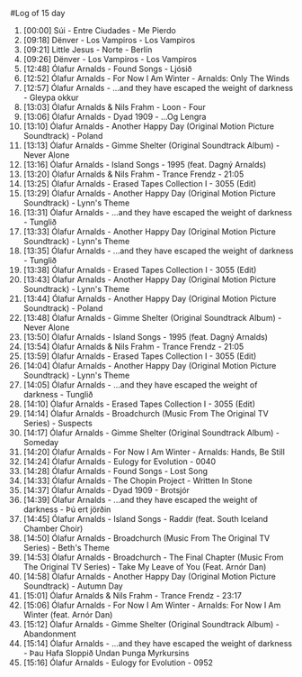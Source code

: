 #Log of 15 day

1. [00:00] Súi - Entre Ciudades - Me Pierdo
1. [09:18] Dënver - Los Vampiros - Los Vampiros
1. [09:21] Little Jesus - Norte - Berlín
1. [09:26] Dënver - Los Vampiros - Los Vampiros
1. [12:48] Ólafur Arnalds - Found Songs - Ljósið
1. [12:52] Ólafur Arnalds - For Now I Am Winter - Arnalds: Only The Winds
1. [12:57] Ólafur Arnalds - ...and they have escaped the weight of darkness - Gleypa okkur
1. [13:03] Ólafur Arnalds & Nils Frahm - Loon - Four
1. [13:06] Ólafur Arnalds - Dyad 1909 - ...Og Lengra
1. [13:10] Ólafur Arnalds - Another Happy Day (Original Motion Picture Soundtrack) - Poland
1. [13:13] Ólafur Arnalds - Gimme Shelter (Original Soundtrack Album) - Never Alone
1. [13:16] Ólafur Arnalds - Island Songs - 1995 (feat. Dagný Arnalds)
1. [13:20] Ólafur Arnalds & Nils Frahm - Trance Frendz - 21:05
1. [13:25] Ólafur Arnalds - Erased Tapes Collection I - 3055 (Edit)
1. [13:29] Ólafur Arnalds - Another Happy Day (Original Motion Picture Soundtrack) - Lynn's Theme
1. [13:31] Ólafur Arnalds - ...and they have escaped the weight of darkness - Tunglið
1. [13:33] Ólafur Arnalds - Another Happy Day (Original Motion Picture Soundtrack) - Lynn's Theme
1. [13:35] Ólafur Arnalds - ...and they have escaped the weight of darkness - Tunglið
1. [13:38] Ólafur Arnalds - Erased Tapes Collection I - 3055 (Edit)
1. [13:43] Ólafur Arnalds - Another Happy Day (Original Motion Picture Soundtrack) - Lynn's Theme
1. [13:44] Ólafur Arnalds - Another Happy Day (Original Motion Picture Soundtrack) - Poland
1. [13:48] Ólafur Arnalds - Gimme Shelter (Original Soundtrack Album) - Never Alone
1. [13:50] Ólafur Arnalds - Island Songs - 1995 (feat. Dagný Arnalds)
1. [13:54] Ólafur Arnalds & Nils Frahm - Trance Frendz - 21:05
1. [13:59] Ólafur Arnalds - Erased Tapes Collection I - 3055 (Edit)
1. [14:04] Ólafur Arnalds - Another Happy Day (Original Motion Picture Soundtrack) - Lynn's Theme
1. [14:05] Ólafur Arnalds - ...and they have escaped the weight of darkness - Tunglið
1. [14:10] Ólafur Arnalds - Erased Tapes Collection I - 3055 (Edit)
1. [14:14] Ólafur Arnalds - Broadchurch (Music From The Original TV Series) - Suspects
1. [14:17] Ólafur Arnalds - Gimme Shelter (Original Soundtrack Album) - Someday
1. [14:20] Ólafur Arnalds - For Now I Am Winter - Arnalds: Hands, Be Still
1. [14:24] Ólafur Arnalds - Eulogy for Evolution - 0040
1. [14:28] Ólafur Arnalds - Found Songs - Lost Song
1. [14:33] Ólafur Arnalds - The Chopin Project - Written In Stone
1. [14:37] Ólafur Arnalds - Dyad 1909 - Brotsjór
1. [14:39] Ólafur Arnalds - ...and they have escaped the weight of darkness - Þú ert jörðin
1. [14:45] Ólafur Arnalds - Island Songs - Raddir (feat. South Iceland Chamber Choir)
1. [14:50] Ólafur Arnalds - Broadchurch (Music From The Original TV Series) - Beth's Theme
1. [14:53] Ólafur Arnalds - Broadchurch - The Final Chapter (Music From The Original TV Series) - Take My Leave of You (Feat. Arnór Dan)
1. [14:58] Ólafur Arnalds - Another Happy Day (Original Motion Picture Soundtrack) - Autumn Day
1. [15:01] Ólafur Arnalds & Nils Frahm - Trance Frendz - 23:17
1. [15:06] Ólafur Arnalds - For Now I Am Winter - Arnalds: For Now I Am Winter (feat. Arnór Dan)
1. [15:12] Ólafur Arnalds - Gimme Shelter (Original Soundtrack Album) - Abandonment
1. [15:14] Ólafur Arnalds - ...and they have escaped the weight of darkness - Þau Hafa Sloppið Undan Þunga Myrkursins
1. [15:16] Ólafur Arnalds - Eulogy for Evolution - 0952
